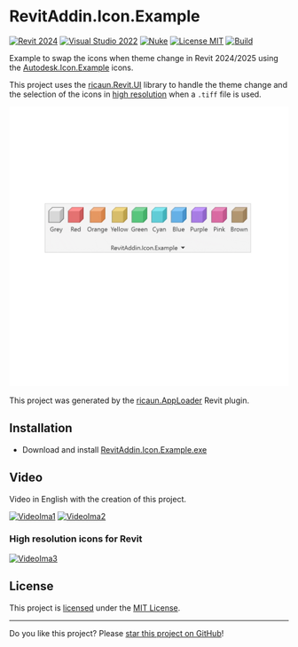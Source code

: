 # RevitAddin.Icon.Example

[![Revit 2024](https://img.shields.io/badge/Revit-2024+-blue.svg)](../..)
[![Visual Studio 2022](https://img.shields.io/badge/Visual%20Studio-2022-blue)](../..)
[![Nuke](https://img.shields.io/badge/Nuke-Build-blue)](https://nuke.build/)
[![License MIT](https://img.shields.io/badge/License-MIT-blue.svg)](LICENSE)
[![Build](../../actions/workflows/Build.yml/badge.svg)](../../actions)

Example to swap the icons when theme change in Revit 2024/2025 using the [Autodesk.Icon.Example](https://github.com/ricaun-io/Autodesk.Icon.Example) icons.

This project uses the [ricaun.Revit.UI](https://www.nuget.org/packages/ricaun.Revit.UI) library to handle the theme change and the selection of the icons in [high resolution](#high-resolution-icons-for-revit) when a `.tiff` file is used.

![Images-2x](assets/Images-2x.gif)

This project was generated by the [ricaun.AppLoader](https://ricaun.com/AppLoader/) Revit plugin.

## Installation

* Download and install [RevitAddin.Icon.Example.exe](../../releases/latest/download/RevitAddin.Icon.Example.zip)

## Video

Video in English with the creation of this project.

[![VideoIma1]][Video1]
[![VideoIma2]][Video2]

### High resolution icons for Revit

[![VideoIma3]][Video3]

## License

This project is [licensed](LICENSE) under the [MIT License](https://en.wikipedia.org/wiki/MIT_License).

---

Do you like this project? Please [star this project on GitHub](../../stargazers)!

[Video1]: https://youtu.be/Ggtz4-pVVYw
[VideoIma1]: https://img.youtube.com/vi/Ggtz4-pVVYw/mqdefault.jpg
[Video2]: https://youtu.be/q14EKVZaeqE
[VideoIma2]: https://img.youtube.com/vi/q14EKVZaeqE/mqdefault.jpg
[Video3]: https://youtu.be/q__JuQDTH_k
[VideoIma3]: https://img.youtube.com/vi/q__JuQDTH_k/mqdefault.jpg

